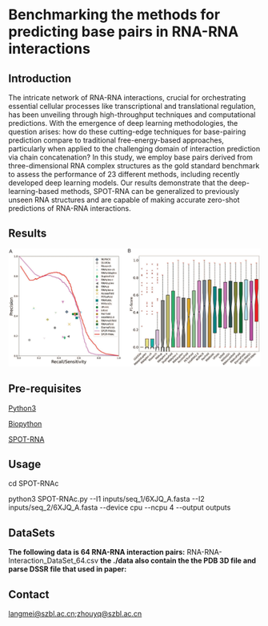 #  Benchmarking the methods for predicting base pairs in RNA-RNA interactions

## Introduction

The intricate network of RNA-RNA interactions, crucial for orchestrating essential cellular processes like transcriptional and translational regulation, has been unveiling through high-throughput techniques and computational predictions. With the emergence of deep learning methodologies, the question arises: how do these cutting-edge techniques for base-pairing prediction compare to traditional free-energy-based approaches, particularly when applied to the challenging domain of interaction prediction via chain concatenation? In this study, we employ base pairs derived from three-dimensional RNA complex structures as the gold standard benchmark to assess the performance of 23 different methods, including recently developed deep learning models. Our results demonstrate that the deep-learning-based methods, SPOT-RNA can be generalized to previously unseen RNA structures and are capable of making accurate zero-shot predictions of RNA-RNA interactions.

## Results

![image text](https://github.com/meilanglang/RNA-RNA-Interaction/blob/master/results/FIG1.png  "SPOT-RNAc Performance Comparison")

## Pre-requisites

 [Python3](https://docs.python-guide.org/starting/install3/linux/)

[Biopython](https://biopython.org/wiki/Download)

[SPOT-RNA](https://github.com/jaswindersingh2/SPOT-RNA)

## Usage

cd SPOT-RNAc

python3  SPOT-RNAc.py --I1 inputs/seq_1/6XJQ_A.fasta --I2 inputs/seq_2/6XJQ_A.fasta --device cpu --ncpu 4  --output outputs

## DataSets
**The following data is 64 RNA-RNA interaction pairs:**
RNA-RNA-Interaction_DataSet_64.csv 
**the ./data also contain the the PDB 3D file and parse DSSR file that used in paper:**

## Contact
langmei@szbl.ac.cn;zhouyq@szbl.ac.cn











